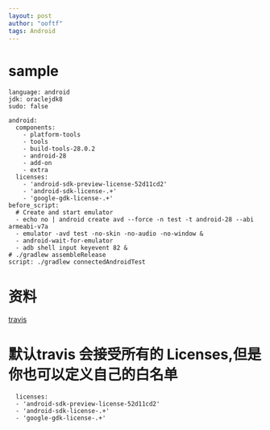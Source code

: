 ```yaml
---
layout: post
author: "ooftf"
tags: Android
---
```


# sample
    language: android
    jdk: oraclejdk8
    sudo: false
    
    android:
      components:
        - platform-tools
        - tools
        - build-tools-28.0.2
        - android-28
        - add-on
        - extra
      licenses:
        - 'android-sdk-preview-license-52d11cd2'
        - 'android-sdk-license-.+'
        - 'google-gdk-license-.+'
    before_script:
      # Create and start emulator
      - echo no | android create avd --force -n test -t android-28 --abi armeabi-v7a
      - emulator -avd test -no-skin -no-audio -no-window &
      - android-wait-for-emulator
      - adb shell input keyevent 82 &
    # ./gradlew assembleRelease
    script: ./gradlew connectedAndroidTest
# 资料
 [travis](https://www.jianshu.com/p/2935b96d3059)
 
# 默认travis 会接受所有的 Licenses,但是你也可以定义自己的白名单
      licenses:
      - 'android-sdk-preview-license-52d11cd2'
      - 'android-sdk-license-.+'
      - 'google-gdk-license-.+'